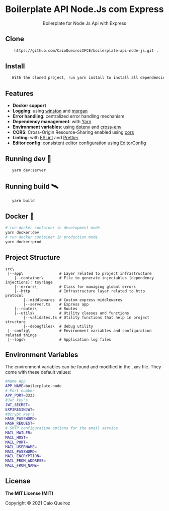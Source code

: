 <h1 align="center">Boilerplate API Node.Js com Express</h1>
<div align="center">
    Boilerplate for Node Js Api with Express
</div>

## Clone

```sh
    https://github.com/CaioQueirozIFCE/boilerplate-api-node-js.git .
```
## Install

```sh
   With the cloned project, run yarn install to install all dependencies listed in package.json.
```
## Features

- **Docker support**
- **Logging**: using [winston](https://github.com/winstonjs/winston) and [morgan](https://github.com/sirrodgepodge/morgan-body)
- **Error handling**: centralized error handling mechanism
- **Dependency management**: with [Yarn](https://yarnpkg.com)
- **Environment variables**: using [dotenv](https://github.com/motdotla/dotenv) and [cross-env](https://github.com/kentcdodds/cross-env#readme)
- **CORS**: Cross-Origin Resource-Sharing enabled using [cors](https://github.com/expressjs/cors)
- **Linting**: with [ESLint](https://eslint.org) and [Prettier](https://prettier.io)
- **Editor config**: consistent editor configuration using [EditorConfig](https://editorconfig.org)

## Running dev :rocket:

```sh
   yarn dev:server
```
## Running build :artificial_satellite:

```sh
   yarn build
```

## Docker :whale:

```bash
# run docker container in development mode
yarn docker:dev
# run docker container in production mode
yarn docker:prod

```
## Project Structure

```
src\
 |--app\                # Layer related to project infrastructure
    |--container\       # File to generate injectables (dependency injections): tsyringe
    |--errors\          # Class for managing global errors
    |--http             # Infrastructure layer related to http protocol
        |--middlewares  # Custom express middlewares
        |--server.ts    # Express app
    |--routes\          # Routes
    |--utils\           # Utility classes and functions
        |--validates.ts # Utility functions that help in project structure
        |--debugfiles\  # debug utility
 |--config\             # Environment variables and configuration related things
 |--logs\               # Application log files

```
## Environment Variables

The environment variables can be found and modified in the `.env` file. They come with these default values:

```bash
#Name App
APP_NAME=boilerplate-node
# Port number
APP_PORT=3333
#Jwt key's
JWT_SECRET=
EXPIRESINJWT=
#Bcrypt key's
HASH_PASSWORD=
HASH_REQUEST=
# SMTP configuration options for the email service
MAIL_MAILER=
MAIL_HOST=
MAIL_PORT=
MAIL_USERNAME=
MAIL_PASSWORD=
MAIL_ENCRYPTION=
MAIL_FROM_ADDRESS=
MAIL_FROM_NAME=

```

## License

**The MIT License (MIT)**

Copyright © 2021 Caio Queiroz
